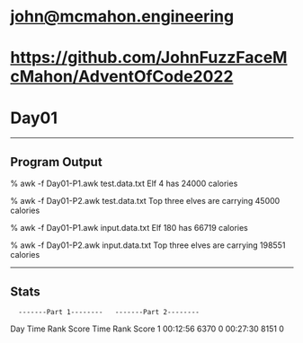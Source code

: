 # john@mcmahon.engineering
# https://github.com/JohnFuzzFaceMcMahon/AdventOfCode2022
# Day01

--------------
Program Output
--------------

% awk -f Day01-P1.awk test.data.txt 
Elf 4 has 24000 calories

% awk -f Day01-P2.awk test.data.txt
Top three elves are carrying 45000 calories

% awk -f Day01-P1.awk input.data.txt
Elf 180 has 66719 calories

% awk -f Day01-P2.awk input.data.txt
Top three elves are carrying 198551 calories

-----
Stats
-----

      -------Part 1--------   -------Part 2--------
Day       Time  Rank  Score       Time  Rank  Score
  1   00:12:56  6370      0   00:27:30  8151      0
